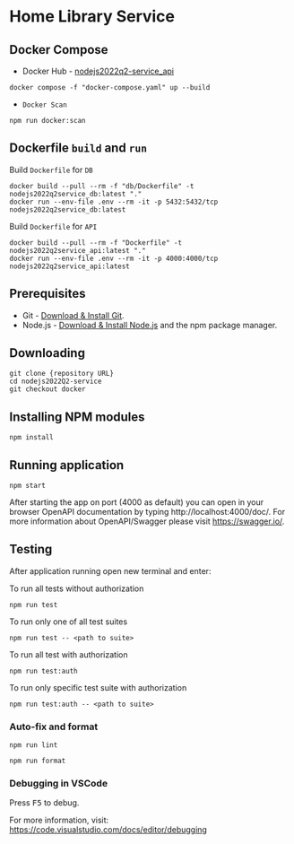 # Home Library Service

## Docker Compose

- Docker Hub - [nodejs2022q2-service_api](https://hub.docker.com/r/sodapng/nodejs2022q2-service_api)

```
docker compose -f "docker-compose.yaml" up --build
```

- `Docker Scan`

```
npm run docker:scan
```

## Dockerfile `build` and `run`

Build `Dockerfile` for `DB`

```
docker build --pull --rm -f "db/Dockerfile" -t nodejs2022q2service_db:latest "."
docker run --env-file .env --rm -it -p 5432:5432/tcp nodejs2022q2service_db:latest
```

Build `Dockerfile` for `API`

```
docker build --pull --rm -f "Dockerfile" -t nodejs2022q2service_api:latest "."
docker run --env-file .env --rm -it -p 4000:4000/tcp nodejs2022q2service_api:latest
```

## Prerequisites

- Git - [Download & Install Git](https://git-scm.com/downloads).
- Node.js - [Download & Install Node.js](https://nodejs.org/en/download/) and the npm package manager.

## Downloading

```
git clone {repository URL}
cd nodejs2022Q2-service
git checkout docker
```

## Installing NPM modules

```
npm install
```

## Running application

```
npm start
```

After starting the app on port (4000 as default) you can open
in your browser OpenAPI documentation by typing http://localhost:4000/doc/.
For more information about OpenAPI/Swagger please visit https://swagger.io/.

## Testing

After application running open new terminal and enter:

To run all tests without authorization

```
npm run test
```

To run only one of all test suites

```
npm run test -- <path to suite>
```

To run all test with authorization

```
npm run test:auth
```

To run only specific test suite with authorization

```
npm run test:auth -- <path to suite>
```

### Auto-fix and format

```
npm run lint
```

```
npm run format
```

### Debugging in VSCode

Press <kbd>F5</kbd> to debug.

For more information, visit: https://code.visualstudio.com/docs/editor/debugging
